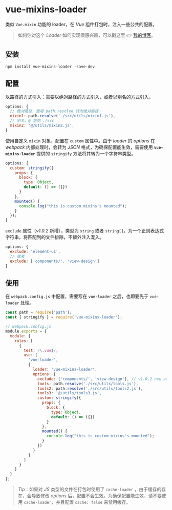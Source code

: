 # vue-mixins-loader

类似 `Vue.mixin` 功能的 loader，在 _Vue_ 组件打包时，注入一些公共的配置。

> 如何你对这个 _Loader_ 如何实现很感兴趣，可以戳这里 👉 [我的博客](https://showlotus.github.io/eff68783c23d.html)。

## 安装

```shell
npm install vue-mixins-loader -save-dev
```

## 配置

以路径的方式引入：需要以绝对路径的方式引入，或者以别名的方式引入。

```js
options: {
  // 绝对路径，使用 path.resolve 转为绝对路径
  mixin1: path.resolve('./src/utils/mixin1.js'),
  // 别名，@ 指向 ./src
  mixin2: '@/utils/mixin2.js',
}
```

使用自定义 `mixin` 对象，配置在 `custom` 属性中。由于 _loader_ 的 _options_ 在 _webpack_ 内部处理时，会转为 _JSON_ 格式，为确保配置能生效，需要使用 **`vue-mixins-loader`** 提供的 `stringify` 方法将其转为一个字符串类型。

```js
options: {
  custom: stringify({
    props: {
      block: {
        type: Object,
        default: () => ({})
      }
    },
    mounted() {
      console.log("this is custom mixins's mounted");
    }
  });
}
```

`exclude` 属性（_v1.0.2_ 新增），类型为 `string` 或者 `string[]`。为一个正则表达式字符串，将匹配到的文件排除，不额外注入混入。

```js
options: {
  exclude: 'element-ui',
  // 或者
  exclude: ['components/', 'view-design']
}
```

## 使用

在 `webpack.config.js` 中配置，需要写在 `vue-loader` 之后，也即要先于 `vue-loader` 处理。

```js
const path = require('path');
const { stringify } = require('vue-mixins-loader');

// webpack.config.js
module.exports = {
  module: {
    rules: [
      {
        test: /\.vue$/,
        use: [
          'vue-loader',
          {
            loader: 'vue-mixins-loader',
            options: {
              exclude: ['components/', 'view-design'], // v1.0.2 new add
              tools: path.resolve('./src/utils/tools.js'),
              tools2: path.resolve('./src/utils/tools2.js'),
              tools3: '@/utils/tools3.js',
              custom: stringify({
                props: {
                  block: {
                    type: Object,
                    default: () => ({})
                  }
                },
                mounted() {
                  console.log("this is custom mixins's mounted");
                }
              })
            }
          }
        ]
      }
    ]
  }
};
```

> _Tip_：如果对 _JS_ 类型的文件在打包时使用了 `cache-loader` ，由于缓存的存在，会导致修改 _options_ 后，配置不会生效。为确保配置能生效，请不要使用 `cache-loader`，并且配置 `cache: false` 来禁用缓存。
